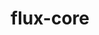 ---
title: "flux-core"
layout: cache
categories: [package, v0.18]
meta: {"versions": ["0.37.0", "0.38.0"], "compilers": ["gcc@=7.3.1", "gcc@=7.5.0"], "oss": ["amzn2", "ubuntu18.04"], "platforms": ["linux"], "targets": ["aarch64", "graviton2", "x86_64", "x86_64_v3", "x86_64_v4"], "stacks": ["aws-isc", "aws-isc-aarch64", "e4s", "radiuss"], "num_specs": 20, "num_specs_by_stack": {"radiuss": 2, "aws-isc-aarch64": 8, "aws-isc": 8, "e4s": 2}}
spec_details: [{"hash": "6xxd5kbijafbpy6yk37chqxl2q3cvamh", "compiler": "gcc@=7.5.0", "versions": ["0.38.0"], "os": "ubuntu18.04", "platform": "linux", "target": "x86_64", "variants": ["~cuda", "~docs"], "stacks": ["radiuss"], "size": "-", "tarball": "https://binaries.spack.io/releases/v0.18/build_cache/linux-ubuntu18.04-x86_64/gcc-7.5.0/flux-core-0.38.0/linux-ubuntu18.04-x86_64-gcc-7.5.0-flux-core-0.38.0-6xxd5kbijafbpy6yk37chqxl2q3cvamh.spack"}, {"hash": "es4qyzoovhe6eakvztbfy2tixc3ghoum", "compiler": "gcc@=7.3.1", "versions": ["0.38.0"], "os": "amzn2", "platform": "linux", "target": "aarch64", "variants": ["~cuda", "~docs"], "stacks": ["aws-isc-aarch64"], "size": "-", "tarball": "https://binaries.spack.io/releases/v0.18/build_cache/linux-amzn2-aarch64/gcc-7.3.1/flux-core-0.38.0/linux-amzn2-aarch64-gcc-7.3.1-flux-core-0.38.0-es4qyzoovhe6eakvztbfy2tixc3ghoum.spack"}, {"hash": "ponmqu4x2nw4o6nj34oz66ltxxsjoxhv", "compiler": "gcc@=7.3.1", "versions": ["0.37.0"], "os": "amzn2", "platform": "linux", "target": "x86_64_v4", "variants": ["~cuda", "~docs"], "stacks": ["aws-isc"], "size": "-", "tarball": "https://binaries.spack.io/releases/v0.18/build_cache/linux-amzn2-x86_64_v4/gcc-7.3.1/flux-core-0.37.0/linux-amzn2-x86_64_v4-gcc-7.3.1-flux-core-0.37.0-ponmqu4x2nw4o6nj34oz66ltxxsjoxhv.spack"}, {"hash": "3wwp5pq7eeycfkbn7u5wwnwpwihhaq2d", "compiler": "gcc@=7.5.0", "versions": ["0.38.0"], "os": "ubuntu18.04", "platform": "linux", "target": "x86_64", "variants": ["~cuda", "~docs"], "stacks": ["e4s"], "size": "-", "tarball": "https://binaries.spack.io/releases/v0.18/build_cache/linux-ubuntu18.04-x86_64/gcc-7.5.0/flux-core-0.38.0/linux-ubuntu18.04-x86_64-gcc-7.5.0-flux-core-0.38.0-3wwp5pq7eeycfkbn7u5wwnwpwihhaq2d.spack"}, {"hash": "5zfqpraod2jaa4xcohcoovlaomwmqn5r", "compiler": "gcc@=7.3.1", "versions": ["0.37.0"], "os": "amzn2", "platform": "linux", "target": "x86_64_v3", "variants": ["~cuda", "~docs"], "stacks": ["aws-isc"], "size": "-", "tarball": "https://binaries.spack.io/releases/v0.18/build_cache/linux-amzn2-x86_64_v3/gcc-7.3.1/flux-core-0.37.0/linux-amzn2-x86_64_v3-gcc-7.3.1-flux-core-0.37.0-5zfqpraod2jaa4xcohcoovlaomwmqn5r.spack"}, {"hash": "ttl2wsawfxe7ufmh5ahojum52nqakseh", "compiler": "gcc@=7.3.1", "versions": ["0.37.0"], "os": "amzn2", "platform": "linux", "target": "graviton2", "variants": ["~cuda", "~docs"], "stacks": ["aws-isc-aarch64"], "size": "-", "tarball": "https://binaries.spack.io/releases/v0.18/build_cache/linux-amzn2-graviton2/gcc-7.3.1/flux-core-0.37.0/linux-amzn2-graviton2-gcc-7.3.1-flux-core-0.37.0-ttl2wsawfxe7ufmh5ahojum52nqakseh.spack"}, {"hash": "r7ftvesqlke5rjr5s6vstcqhammgr4fd", "compiler": "gcc@=7.3.1", "versions": ["0.37.0"], "os": "amzn2", "platform": "linux", "target": "aarch64", "variants": ["~cuda", "~docs"], "stacks": ["aws-isc-aarch64"], "size": "-", "tarball": "https://binaries.spack.io/releases/v0.18/build_cache/linux-amzn2-aarch64/gcc-7.3.1/flux-core-0.37.0/linux-amzn2-aarch64-gcc-7.3.1-flux-core-0.37.0-r7ftvesqlke5rjr5s6vstcqhammgr4fd.spack"}, {"hash": "2nfzkqhajqbtnxdo4jewjkxhesln37i6", "compiler": "gcc@=7.3.1", "versions": ["0.38.0"], "os": "amzn2", "platform": "linux", "target": "x86_64_v4", "variants": ["~cuda", "~docs"], "stacks": ["aws-isc"], "size": "-", "tarball": "https://binaries.spack.io/releases/v0.18/build_cache/linux-amzn2-x86_64_v4/gcc-7.3.1/flux-core-0.38.0/linux-amzn2-x86_64_v4-gcc-7.3.1-flux-core-0.38.0-2nfzkqhajqbtnxdo4jewjkxhesln37i6.spack"}, {"hash": "biqg2l2fh7uphc4jmsvwn7blzmm43or5", "compiler": "gcc@=7.5.0", "versions": ["0.38.0"], "os": "ubuntu18.04", "platform": "linux", "target": "x86_64", "variants": ["~cuda", "~docs"], "stacks": ["e4s"], "size": "-", "tarball": "https://binaries.spack.io/releases/v0.18/build_cache/linux-ubuntu18.04-x86_64/gcc-7.5.0/flux-core-0.38.0/linux-ubuntu18.04-x86_64-gcc-7.5.0-flux-core-0.38.0-biqg2l2fh7uphc4jmsvwn7blzmm43or5.spack"}, {"hash": "ez4itb6or6tjdranwnvlacs4xsjeppiz", "compiler": "gcc@=7.3.1", "versions": ["0.38.0"], "os": "amzn2", "platform": "linux", "target": "graviton2", "variants": ["~cuda", "~docs"], "stacks": ["aws-isc-aarch64"], "size": "-", "tarball": "https://binaries.spack.io/releases/v0.18/build_cache/linux-amzn2-graviton2/gcc-7.3.1/flux-core-0.38.0/linux-amzn2-graviton2-gcc-7.3.1-flux-core-0.38.0-ez4itb6or6tjdranwnvlacs4xsjeppiz.spack"}, {"hash": "zil3ucpgrvsgtmkfzg7v3aunheol2mbe", "compiler": "gcc@=7.3.1", "versions": ["0.37.0"], "os": "amzn2", "platform": "linux", "target": "x86_64_v4", "variants": ["~cuda", "~docs"], "stacks": ["aws-isc"], "size": "-", "tarball": "https://binaries.spack.io/releases/v0.18/build_cache/linux-amzn2-x86_64_v4/gcc-7.3.1/flux-core-0.37.0/linux-amzn2-x86_64_v4-gcc-7.3.1-flux-core-0.37.0-zil3ucpgrvsgtmkfzg7v3aunheol2mbe.spack"}, {"hash": "33vkm7vlforysho7mvnbvhmgu7sebo7c", "compiler": "gcc@=7.3.1", "versions": ["0.37.0"], "os": "amzn2", "platform": "linux", "target": "x86_64_v3", "variants": ["~cuda", "~docs"], "stacks": ["aws-isc"], "size": "-", "tarball": "https://binaries.spack.io/releases/v0.18/build_cache/linux-amzn2-x86_64_v3/gcc-7.3.1/flux-core-0.37.0/linux-amzn2-x86_64_v3-gcc-7.3.1-flux-core-0.37.0-33vkm7vlforysho7mvnbvhmgu7sebo7c.spack"}, {"hash": "dumkvdeubz3ffrobmpb4als3jr77ey45", "compiler": "gcc@=7.5.0", "versions": ["0.38.0"], "os": "ubuntu18.04", "platform": "linux", "target": "x86_64", "variants": ["~cuda", "~docs"], "stacks": ["radiuss"], "size": "-", "tarball": "https://binaries.spack.io/releases/v0.18/build_cache/linux-ubuntu18.04-x86_64/gcc-7.5.0/flux-core-0.38.0/linux-ubuntu18.04-x86_64-gcc-7.5.0-flux-core-0.38.0-dumkvdeubz3ffrobmpb4als3jr77ey45.spack"}, {"hash": "yqudxnuflpwatno4kftgmcfkllu44cyc", "compiler": "gcc@=7.3.1", "versions": ["0.38.0"], "os": "amzn2", "platform": "linux", "target": "x86_64_v3", "variants": ["~cuda", "~docs"], "stacks": ["aws-isc"], "size": "-", "tarball": "https://binaries.spack.io/releases/v0.18/build_cache/linux-amzn2-x86_64_v3/gcc-7.3.1/flux-core-0.38.0/linux-amzn2-x86_64_v3-gcc-7.3.1-flux-core-0.38.0-yqudxnuflpwatno4kftgmcfkllu44cyc.spack"}, {"hash": "nv6z7ppol3r6ywiugiaecct5dyufy4x7", "compiler": "gcc@=7.3.1", "versions": ["0.38.0"], "os": "amzn2", "platform": "linux", "target": "x86_64_v4", "variants": ["~cuda", "~docs"], "stacks": ["aws-isc"], "size": "-", "tarball": "https://binaries.spack.io/releases/v0.18/build_cache/linux-amzn2-x86_64_v4/gcc-7.3.1/flux-core-0.38.0/linux-amzn2-x86_64_v4-gcc-7.3.1-flux-core-0.38.0-nv6z7ppol3r6ywiugiaecct5dyufy4x7.spack"}, {"hash": "ustuxdqmflrmzzttq2xnhw6jl64fojac", "compiler": "gcc@=7.3.1", "versions": ["0.37.0"], "os": "amzn2", "platform": "linux", "target": "aarch64", "variants": ["~cuda", "~docs"], "stacks": ["aws-isc-aarch64"], "size": "-", "tarball": "https://binaries.spack.io/releases/v0.18/build_cache/linux-amzn2-aarch64/gcc-7.3.1/flux-core-0.37.0/linux-amzn2-aarch64-gcc-7.3.1-flux-core-0.37.0-ustuxdqmflrmzzttq2xnhw6jl64fojac.spack"}, {"hash": "j6crcvaqjlsusvlr2lbfwuc2ebjf2mbk", "compiler": "gcc@=7.3.1", "versions": ["0.38.0"], "os": "amzn2", "platform": "linux", "target": "aarch64", "variants": ["~cuda", "~docs"], "stacks": ["aws-isc-aarch64"], "size": "-", "tarball": "https://binaries.spack.io/releases/v0.18/build_cache/linux-amzn2-aarch64/gcc-7.3.1/flux-core-0.38.0/linux-amzn2-aarch64-gcc-7.3.1-flux-core-0.38.0-j6crcvaqjlsusvlr2lbfwuc2ebjf2mbk.spack"}, {"hash": "fdgpdhbvl3mwlibmq2f77gmxrzcodiar", "compiler": "gcc@=7.3.1", "versions": ["0.37.0"], "os": "amzn2", "platform": "linux", "target": "graviton2", "variants": ["~cuda", "~docs"], "stacks": ["aws-isc-aarch64"], "size": "-", "tarball": "https://binaries.spack.io/releases/v0.18/build_cache/linux-amzn2-graviton2/gcc-7.3.1/flux-core-0.37.0/linux-amzn2-graviton2-gcc-7.3.1-flux-core-0.37.0-fdgpdhbvl3mwlibmq2f77gmxrzcodiar.spack"}, {"hash": "pyaatauhhdgdgh2xjwqpqqv77xrjbfiy", "compiler": "gcc@=7.3.1", "versions": ["0.38.0"], "os": "amzn2", "platform": "linux", "target": "graviton2", "variants": ["~cuda", "~docs"], "stacks": ["aws-isc-aarch64"], "size": "-", "tarball": "https://binaries.spack.io/releases/v0.18/build_cache/linux-amzn2-graviton2/gcc-7.3.1/flux-core-0.38.0/linux-amzn2-graviton2-gcc-7.3.1-flux-core-0.38.0-pyaatauhhdgdgh2xjwqpqqv77xrjbfiy.spack"}, {"hash": "xoouhw5vdir3zzs7px2st353vxenf4rh", "compiler": "gcc@=7.3.1", "versions": ["0.38.0"], "os": "amzn2", "platform": "linux", "target": "x86_64_v3", "variants": ["~cuda", "~docs"], "stacks": ["aws-isc"], "size": "-", "tarball": "https://binaries.spack.io/releases/v0.18/build_cache/linux-amzn2-x86_64_v3/gcc-7.3.1/flux-core-0.38.0/linux-amzn2-x86_64_v3-gcc-7.3.1-flux-core-0.38.0-xoouhw5vdir3zzs7px2st353vxenf4rh.spack"}]
---